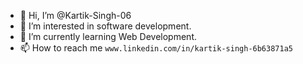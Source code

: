- 👋 Hi, I’m @Kartik-Singh-06
- 👀 I’m interested in software development.
- 🌱 I’m currently learning Web Development.
- 📫 How to reach me `www.linkedin.com/in/kartik-singh-6b63871a5`

<!---
Kartik-Singh-06/Kartik-Singh-06 is a ✨ special ✨ repository because its `README.md` (this file) appears on your GitHub profile.
You can click the Preview link to take a look at your changes.
--->
